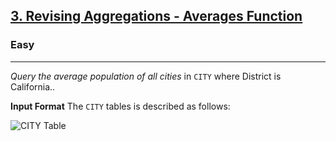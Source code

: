 <!-- Question Link -->

## [3. Revising Aggregations - Averages Function](https://www.hackerrank.com/challenges/revising-aggregations-the-average-function/)

<!-- Difficulty -->
### Easy
<!-- separator -->
---

<!-- Description -->

_Query the average population of all cities_ in `CITY` where District is California..

<!-- Input Format -->

**Input Format**
The `CITY` tables is described as follows:

![CITY Table](https://s3.amazonaws.com/hr-challenge-images/8137/1449729804-f21d187d0f-CITY.jpg)
